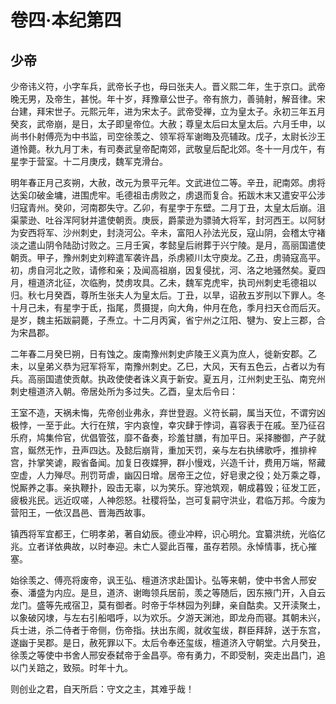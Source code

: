 # 卷四·本纪第四

## 少帝

少帝讳义符，小字车兵，武帝长子也，母曰张夫人。晋义熙二年，生于京口。武帝晚无男，及帝生，甚悦。年十岁，拜豫章公世子。帝有旅力，善骑射，解音律。宋台建，拜宋世子。元熙元年，进为宋太子。武帝受禅，立为皇太子。永初三年五月癸亥，武帝崩，是日，太子即皇帝位。大赦；尊皇太后曰太皇太后。六月壬申，以尚书仆射傅亮为中书监，司空徐羡之、领军将军谢晦及亮辅政。戊子，太尉长沙王道怜薨。秋九月丁未，有司奏武皇帝配南郊，武敬皇后配北郊。冬十一月戊午，有星孛于营室。十二月庚戌，魏军克滑台。

明年春正月己亥朔，大赦，改元为景平元年。文武进位二等。辛丑，祀南郊。虏将达奚卬破金墉，进围虎牢。毛德祖击虏败之，虏退而复合。拓跋木末又遣安平公涉归寇青州。癸卯，河南郡失守。乙卯，有星孛于东壁。二月丁丑，太皇太后崩。沮渠蒙逊、吐谷浑阿豺并遣使朝贡。庚辰，爵蒙逊为骠骑大将军，封河西王。以阿豺为安西将军、沙州刺史，封浇河公。辛未，富阳人孙法光反，寇山阴，会稽太守褚淡之遣山阴令陆劭讨败之。三月壬寅，孝懿皇后祔葬于兴宁陵。是月，高丽国遣使朝贡。甲子，豫州刺史刘粹遣军袭许昌，杀虏颍川太守庾龙。乙丑，虏骑寇高平。初，虏自河北之败，请修和亲；及闻高祖崩，因复侵扰，河、洛之地骚然矣。夏四月，檀道济北征，次临朐，焚虏攻具。乙未，魏军克虎牢，执司州刺史毛德祖以归。秋七月癸酉，尊所生张夫人为皇太后。丁丑，以旱，诏赦五岁刑以下罪人。冬十月己未，有星孛于氐，指尾，贯摄提，向大角，仲月在危，季月扫天仓而后灭。是岁，魏主拓跋嗣薨，子焘立。十二月丙寅，省宁州之江阳、犍为、安上三郡，合为宋昌郡。

二年春二月癸巳朔，日有蚀之。废南豫州刺史庐陵王义真为庶人，徙新安郡。乙未，以皇弟义恭为冠军将军，南豫州刺史。乙巳，大风，天有五色云，占者以为有兵。高丽国遣使贡献。执政使使者诛义真于新安。夏五月，江州刺史王弘、南兖州刺史檀道济入朝。帝居处所为多过失。乙酉，皇太后令曰：

王室不造，天祸未悔，先帝创业弗永，弃世登遐。义符长嗣，属当天位，不谓穷凶极悖，一至于此。大行在殡，宇内哀惶，幸灾肆于悖词，喜容表于在戚。至乃征召乐府，鸠集伶官，优倡管弦，靡不备奏，珍羞甘膳，有加平日。采择媵御，产子就宫，鋋然无怍，丑声四达。及懿后崩背，重加天罚，亲与左右执绋歌呼，推排梓宫，抃掌笑谑，殿省备闻。加复日夜媟狎，群小慢戏，兴造千计，费用万端，帑藏空虚，人力殚尽。刑罚苛虐，幽囚日增。居帝王之位，好皂隶之役；处万乘之尊，悦厮养之事。亲执鞭扑，殴击无辜，以为笑乐。穿池筑观，朝成暮毁；征发工匠，疲极兆民。远近叹嗟，人神怨怒。社稷将坠，岂可复嗣守洪业，君临万邦。今废为营阳王，一依汉昌邑、晋海西故事。

镇西将军宜都王，仁明孝弟，著自幼辰。德业冲粹，识心明允。宜纂洪统，光临亿兆。立者详依典故，以时奉迎。未亡人婴此百罹，虽存若陨。永悼情事，抚心摧塞。

始徐羡之、傅亮将废帝，讽王弘、檀道济求赴国讣。弘等来朝，使中书舍人邢安泰、潘盛为内应。是旦，道济、谢晦领兵居前，羡之等随后，因东掖门开，入自云龙门。盛等先戒宿卫，莫有御者。时帝于华林园为列肆，亲自酤卖。又开渎聚土，以象破冈埭，与左右引船唱呼，以为欢乐。夕游天渊池，即龙舟而寝。其朝未兴，兵士进，杀二侍者于帝侧，伤帝指。扶出东阁，就收玺绂，群臣拜辞，送于东宫，遂幽于吴郡。是日，赦死罪以下。太后令奉还玺绂，檀道济入守朝堂。六月癸丑，徐羡之等使中书舍人邢安泰弑帝于金昌亭。帝有勇力，不即受制，突走出昌门，追以门关踣之，致殒。时年十九。

则创业之君，自天所启：守文之主，其难乎哉！
